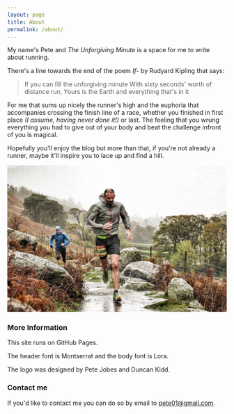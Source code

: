```yaml
---
layout: page
title: About
permalink: /about/
---
```


My name's Pete and *The Unforgiving Minute* is a space for me to write about running.  

There's a line towards the end of the poem *If-* by Rudyard Kipling that says:

> If you can fill the unforgiving minute 
> With sixty seconds' worth of distance run,
> Yours is the Earth and everything that's in it

For me that sums up nicely the runner's high and the euphoria that accompanies crossing the finish line of a race, whether you finished in first place *(I assume, having never done it!)* or last. The feeling that you wrung everything you had to give out of your body and beat the challenge infront of you is magical.

Hopefully you'll enjoy the blog but more than that, if you're not already a runner, maybe it'll inspire you to lace up and find a hill.

![image](images/helvellyn-2018.jpg)

### More Information

This site runs on GitHub Pages.

The header font is Montserrat and the body font is Lora.

The logo was designed by Pete Jobes and Duncan Kidd.

### Contact me

If you'd like to contact me you can do so by email to [pete01@gmail.com](mailto:pete01@gmail.com). 
